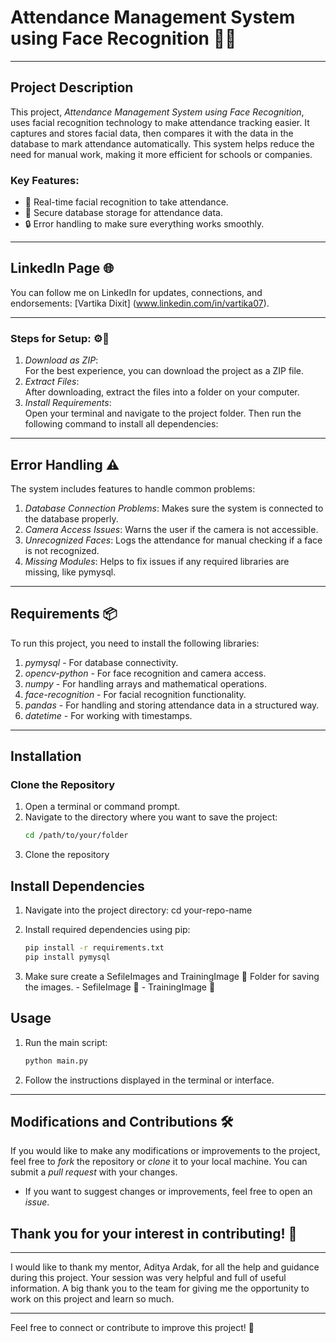 # Attendance Management System using Face Recognition 📸✅

---

## Project Description  
This project, *Attendance Management System using Face Recognition*, uses facial recognition technology to make attendance tracking easier. 
It captures and stores facial data, then compares it with the data in the database to mark attendance automatically. This system helps reduce the need for manual work, making it more efficient for schools or companies.

### Key Features:  
- 🏫 Real-time facial recognition to take attendance.  
- 💾 Secure database storage for attendance data.  
- 🔒 Error handling to make sure everything works smoothly.

---

## LinkedIn Page 🌐  
You can follow me on LinkedIn for updates, connections, and endorsements: [Vartika Dixit]    (www.linkedin.com/in/vartika07).

---
### Steps for Setup:  ⚙📂
1. *Download as ZIP*:  
   For the best experience, you can download the project as a ZIP file.
2. *Extract Files*:  
   After downloading, extract the files into a folder on your computer.
3. *Install Requirements*:  
   Open your terminal and navigate to the project folder. Then run the following command to install all dependencies:
   
---

## Error Handling ⚠️  
The system includes features to handle common problems:  
1. *Database Connection Problems*: Makes sure the system is connected to the database properly.  
2. *Camera Access Issues*: Warns the user if the camera is not accessible.  
3. *Unrecognized Faces*: Logs the attendance for manual checking if a face is not recognized.  
4. *Missing Modules*: Helps to fix issues if any required libraries are missing, like pymysql.

---
## Requirements 📦  
To run this project, you need to install the following libraries:

1. *pymysql* - For database connectivity.
2. *opencv-python* - For face recognition and camera access.
3. *numpy* - For handling arrays and mathematical operations.
4. *face-recognition* - For facial recognition functionality.
5. *pandas* - For handling and storing attendance data in a structured way.
6. *datetime* - For working with timestamps.

---

## Installation

### Clone the Repository
1. Open a terminal or command prompt.
2. Navigate to the directory where you want to save the project:
   ```bash
   cd /path/to/your/folder

3. Clone the repository
   
  

## Install Dependencies
1. Navigate into the project directory:
cd your-repo-name

3. Install required dependencies using pip:
    ```bash
   pip install -r requirements.txt
   pip install pymysql

5. Make sure create a SefileImages and TrainingImage 📂 Folder for saving the images.
        - SefileImage 📂
        - TrainingImage 📂

## Usage
1. Run the main script:
    ```bash
    python main.py
3. Follow the instructions displayed in the terminal or interface.
---
## Modifications and Contributions 🛠️  
If you would like to make any modifications or improvements to the project, feel free to *fork* the repository or *clone* it to your local machine. You can submit a *pull request* with your changes.
- If you want to suggest changes or improvements, feel free to open an *issue*.

## Thank you for your interest in contributing! 🚀
--- 
I would like to thank my mentor, Aditya Ardak, for all the help and guidance during this project. Your session was very helpful and full of useful information. A big thank you to the team for giving me the opportunity to work on this project and learn so much.

---

Feel free to connect or contribute to improve this project! 🚀
